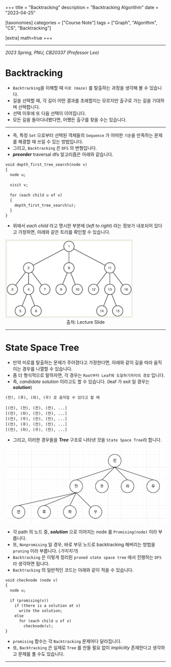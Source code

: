 +++
title = "Backtracking"
description = "Backtracking Algorithm"
date = "2023-04-25"

[taxonomies]
categories = ["Course Note"]
tags = ["Graph", "Algorithm", "CS", "Backtracking"]

[extra]
math=true
+++

---

*2023 Spring, PNU, CB20337 (Professor Lee)*

# Backtracking
- `Backtracking`을 이해할 때 `미로 (maze)` 를 탈출하는 과정을 생각해 볼 수 있습니다.
- 길을 선택할 때, 각 길이 어떤 결과를 초래할지는 모르지만 출구로 가는 길을 기대하며 선택합니다.
- 선택 이후에 또 다음 선택이 이어집니다.
- 모든 길을 돌아다녀봤다면, 어쨌든 출구를 찾을 수는 있습니다.
---
- 즉, 특정 `Set` 으로부터 선택된 객체들의 `Sequence` 가 어떠한 `기준`을 만족하는 문제를 해결할 때 쓰일 수 있는 방법입니다.
- 그리고, `Backtracking` 은 `DFS` 의 변형입니다.
- ***preorder*** traversal dfs 알고리즘은 아래와 같습니다.

```c, linenos
void depth_first_tree_search(node v)
{
  node u;

  visit v;

  for (each child u of v) 
  {
    depth_first_tree_search(u);
  }
}
```
- 위에서 *each child* 라고 명시한 부분에 (*left to right*) 라는 정보가 내포되어 있다고 가정하면, 아래와 같은 트리를 확인할 수 있습니다.

<img src="../../images/post/cb20337/backtracking_01.png" alt="adsf" width="400rem" />
<center>
출처: Lecture Slide 
</center>

---
# State Space Tree
- 만약 미로를 탈출하는 문제가 주어졌다고 가정한다면, 아래와 같이 길을 따라 움직이는 경우를 나열할 수 있습니다.
- 좀 더 형식적으로 말하자면, 각 경우는 `Root부터 Leaf에 도달하기까지의 경로` 입니다.
- 즉, *candidate solution* 이라고도 할 수 있습니다. (leaf 가 exit 일 경우는 ***solution***)
```
(전), (후), (좌), (우) 로 움직일 수 있다고 할 때

[(전), (전), (전), (전), ...]
[(전), (좌), (전), (전), ...]
[(전), (우), (전), (전), ...]
[(전), (후), (전), (전), ...]
[(전), (좌), (우), (전), ...]
```
- 그리고, 이러한 경우들을 ***Tree*** 구조로 나타낸 것을 `State Space Tree`라 합니다.

<img src="../../images/post/cb20337/backtracking_02.png" alt="adsf" width="700rem" />

- 각 path 의 노드 중, ***solution*** 으로 이어지는 node 를 `Promising(node)` 이라 부릅니다.
- 또, `Nonpromising` 일 경우, 바로 부모 노드로 backtracking 해버리는 방법을 `pruning` 이라 부릅니다. (*가지치기*)
- `Backtracking` 은 이렇게 정리된 `pruned state space tree` 에서 진행하는 `DFS` 라 생각하면 됩니다.
- `Backtracking` 의 일반적인 코드는 아래와 같이 적을 수 있습니다.
```c, linenos
void checknode (node v)
{
  node u;
  
  if (promising(v))
    if (there is a solution at v)
      write the solution;
    else
      for (each child u of v)
        checknode(v);
}
```
- `promising` 함수는 각 `Backtracking` 문제마다 달라집니다.
- 또, `Backtracking` 은 실제로 `Tree` 를 만들 필요 없이 *implicitly* 존재한다고 생각하고 문제를 풀 수도 있습니다.

---

